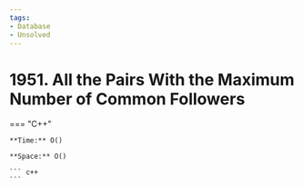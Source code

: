 ```yaml
---
tags:
- Database
- Unsolved
---
```



# 1951. All the Pairs With the Maximum Number of Common Followers

=== "C++"

    **Time:** O()

    **Space:** O()

    ``` c++
    ```